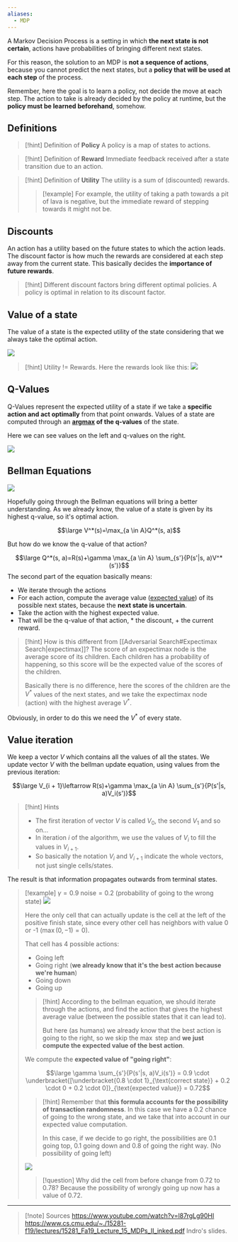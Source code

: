```yaml
---
aliases:
  - MDP
---
```


A Markov Decision Process is a setting in which **the next state is not certain**, actions have probabilities of bringing different next states.

For this reason, the solution to an MDP is **not a sequence of actions**, because you cannot predict the next states, but a **policy that will be used at each step** of the process.

Remember, here the goal is to learn a policy, not decide the move at each step.
The action to take is already decided by the policy at runtime, but the **policy must be learned beforehand**, somehow.

## Definitions

> [!hint] Definition of **Policy**
> A policy is a map of states to actions.

> [!hint] Definition of **Reward**
> Immediate feedback received after a state transition due to an action.

> [!hint] Definition of **Utility**
> The utility is a sum of (discounted) rewards.
> 
> > [!example]
> > For example, the utility of taking a path towards a pit of lava is negative, but the immediate reward of stepping towards it might not be.
> 

## Discounts

An action has a utility based on the future states to which the action leads.
The discount factor is how much the rewards are considered at each step away from the current state.
This basically decides the **importance of future rewards**.

> [!hint]
> Different discount factors bring different optimal policies. A policy is optimal in relation to its discount factor.

## Value of a state

The value of a state is the expected utility of the state considering that we always take the optimal action.

![](../z_images/Pasted%20image%2020240603170908.png)

> [!hint]
> Utility != Rewards.
> Here the rewards look like this:
> ![](../z_images/Pasted%20image%2020240603165235.png)


## Q-Values

Q-Values represent the expected utility of a state if we take a **specific action and act optimally** from that point onwards. Values of a state are computed through an **[argmax](../Machine%20Learning/Multi-Class%20Classification.md) of the q-values** of the state.

Here we can see values on the left and q-values on the right.

![](../z_images/Pasted%20image%2020240604095123.png)


## Bellman Equations

![](../z_images/Pasted%20image%2020240604104238.png)

Hopefully going through the Bellman equations will bring a better understanding.
As we already know, the value of a state is given by its highest q-value, so it's optimal action.

$$\large V^*(s)=\max_{a \in A}Q^*(s, a)$$

But how do we know the q-value of that action?

$$\large Q^*(s, a)=R(s)+\gamma \max_{a \in A} \sum_{s'}{P(s'|s, a)V^*(s')}$$
The second part of the equation basically means:
- We iterate through the actions
- For each action, compute the average value ([expected value](../Statistics/Expected%20value.md)) of its possible next states, because the **next state is uncertain**.
- Take the action with the highest expected value.
- That will be the q-value of that action, * the discount, + the current reward.

> [!hint] How is this different from [[Adversarial Search#Expectimax Search|expectimax]]?
> The score of an expectimax node is the average score of its children. Each children has a probability of happening, so this score will be the expected value of the scores of the children.
> 
> Basically there is no difference, here the scores of the children are the $V^*$ values of the next states, and we take the expectimax node (action) with the highest average $V^*$.


Obviously, in order to do this we need the $V^*$ of every state.

## Value iteration

We keep a vector $V$ which contains all the values of all the states.
We update vector $V$ with the bellman update equation, using values from the previous iteration:

$$\large V_{i + 1}\leftarrow R(s)+\gamma \max_{a \in A} \sum_{s'}{P(s'|s, a)V_i(s')}$$

> [!hint] Hints
> - The first iteration of vector $V$ is called $V_0$, the second $V_1$ and so on...
> - In iteration $i$ of the algorithm, we use the values of $V_i$ to fill the values in $V_{i+1}$.
> - So basically the notation $V_i$ and $V_{i+1}$ indicate the whole vectors, not just single cells/states.


The result is that information propagates outwards from terminal states.

> [!example]
> $\gamma = 0.9$
> $\text{noise} = 0.2$ (probability of going to the wrong state)
> ![](../z_images/Pasted%20image%2020240604152401.png)
> 
> Here the only cell that can actually update is the cell at the left of the positive finish state, since every other cell has neighbors with value 0 or -1 ($\max(0, -1) = 0$).
> 
> That cell has 4 possible actions:
> - Going left
> - Going right (**we already know that it's the best action because we're human**)
> - Going down
> - Going up
>   
> > [!hint]
> According to the bellman equation, we should iterate through the actions, and find the action that gives the highest average value (between the possible states that it can lead to).
> > 
> > But here (as humans) we already know that the best action is going to the right, so we skip the $\max$ step and **we just compute the expected value of the best action**.
> 
> We compute the **expected value of "going right"**:
> 
> $$\large \gamma \sum_{s'}{P(s'|s, a)V_i(s')} = 0.9 \cdot \underbracket{[\underbracket{0.8 \cdot 1}_{\text{correct state}} + 0.2 \cdot 0 + 0.2 \cdot 0]}_{\text{expected value}} = 0.72$$
> 
> > [!hint]
> > Remember that **this formula accounts for the possibility of transaction randomness**.
> > In this case we have a 0.2 chance of going to the wrong state, and we take that into account in our expected value computation.
> > 
> > In this case, if we decide to go right, the possibilities are 0.1 going top, 0.1 going down and 0.8 of going the right way. (No possibility of going left)
> 
> ![](../z_images/Pasted%20image%2020240604160207.png)
> 
> > [!question] 
> > Why did the cell from before change from 0.72 to 0.78?
> > Because the possibility of wrongly going up now has a value of 0.72.

---

 > [!note] Sources
>https://www.youtube.com/watch?v=l87rgLg90HI
>https://www.cs.cmu.edu/~./15281-f19/lectures/15281_Fa19_Lecture_15_MDPs_II_inked.pdf
>Indro's slides.
